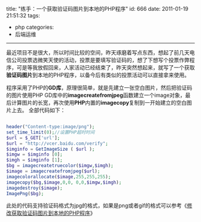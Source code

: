 title: "练手：一个获取验证码图片到本地的PHP程序"
id: 666
date: 2011-01-19 21:51:32
tags:
- php
categories:
- 后端运维
---
最近项目不是很大，所以时间比较的空间，昨天琢磨着写点东西，想起了前几天电信公司投票选微笑天使的活动，投票是要填写验证码的，想了下想写个投票作弊程序，可是等我放假回来，人家活动已经结束了，昨天突然想起来，就写了一个获取**验证码图片**到本地的PHP程序，以备今后有类似的投票活动可以直接拿来使用。

程序采用了PHP的**GD库**，原理很简单，就是先建立一张空白图片，然后把验证码的图片使用PHP GD库中的**imagecreatefromjpeg**函数建立一个image对象，最后计算图片的长宽，再次使用**PHP**内置的**imagecopy**复制到一开始建立的空白图片上去。
全部代码如下：
<!--more-->

```php

header("Content-type:image/png");
set_time_limit(0);//设置PHP超时时间
$url = $_GET['url'];
$url = "http://vcer.baidu.com/verify";
$imginfo = GetImageSize ( $url );   
$imgw = $imginfo [0];   
$imgh = $imginfo [1];
$bg = imagecreatetruecolor($imgw,$imgh);
$image = imagecreatefromjpeg($url);
imagecolorallocate($image,255,255,255);
imagecopy($bg,$image,0,0, 0,0,$imgw,$imgh); 
imagedestroy($image);
ImagePng($bg);
```
此处的代码支持验证码格式为jpg的格式，如果是png或者gif的格式可以参考《[修改获取验证码图片到本地的PHP程序](http://js8.in/667.html "修改获取验证码图片到本地的PHP程序")》